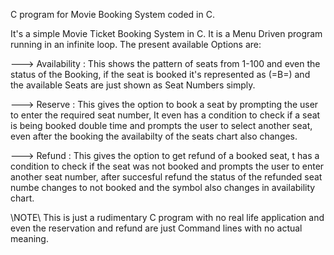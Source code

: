 C program for Movie Booking System coded in C.

It's a simple Movie Ticket Booking System in C.
It is a Menu Driven program running in an infinite loop.
The present available Options are:

---> Availability : This shows the pattern of seats from 1-100 and even the status of the Booking, if the seat is booked it's represented as (=B=) 
     and the available Seats are just shown as Seat Numbers simply.
     
---> Reserve : This gives the option to book a seat by prompting the user to enter the required seat number, It even has a condition to check if a
     seat is being booked double time and prompts the user to select another seat, even after the booking the availabilty of the seats chart also 
     changes.
     
---> Refund : This gives the option to get refund of a booked seat, t has a condition to check if the seat was not booked and prompts the user to
     enter another seat number, after succesful refund the status of the refunded seat numbe changes to not booked and the symbol also changes in 
     availability chart.
     
\\NOTE\\
This is just a rudimentary C program with no real life application and even the reservation and refund are just Command lines with no actual meaning.
